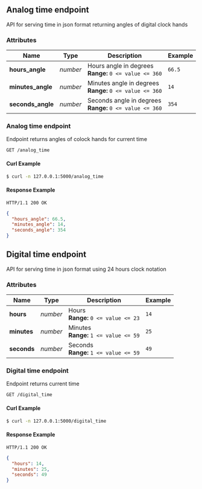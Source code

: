 ## <a name="resource-analog_time">Analog time endpoint</a>


API for serving time in json format returning angles of digital clock hands

### Attributes

| Name | Type | Description | Example |
| ------- | ------- | ------- | ------- |
| **hours_angle** | *number* | Hours angle in degrees<br/> **Range:** `0 <= value <= 360` | `66.5` |
| **minutes_angle** | *number* | Minutes angle in degrees<br/> **Range:** `0 <= value <= 360` | `14` |
| **seconds_angle** | *number* | Seconds angle in degrees<br/> **Range:** `0 <= value <= 360` | `354` |

### Analog time endpoint 

Endpoint returns angles of colock hands for current time

```
GET /analog_time
```


#### Curl Example

```bash
$ curl -n 127.0.0.1:5000/analog_time
```


#### Response Example

```
HTTP/1.1 200 OK
```

```json
{
  "hours_angle": 66.5,
  "minutes_angle": 14,
  "seconds_angle": 354
}
```


## <a name="resource-digital_time">Digital time endpoint</a>


API for serving time in json format using 24 hours clock notation

### Attributes

| Name | Type | Description | Example |
| ------- | ------- | ------- | ------- |
| **hours** | *number* | Hours<br/> **Range:** `0 <= value <= 23` | `14` |
| **minutes** | *number* | Minutes<br/> **Range:** `1 <= value <= 59` | `25` |
| **seconds** | *number* | Seconds<br/> **Range:** `1 <= value <= 59` | `49` |

### Digital time endpoint 

Endpoint returns current time

```
GET /digital_time
```


#### Curl Example

```bash
$ curl -n 127.0.0.1:5000/digital_time
```


#### Response Example

```
HTTP/1.1 200 OK
```

```json
{
  "hours": 14,
  "minutes": 25,
  "seconds": 49
}
```


